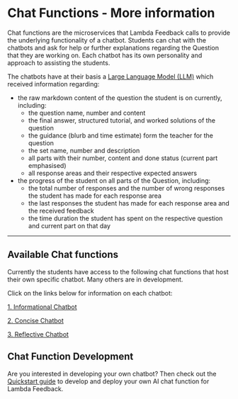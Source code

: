 # Chat Functions - More information

Chat functions are the microservices that Lambda Feedback calls to provide the underlying functionality of a chatbot. Students can chat with the chatbots and ask for help or further explanations regarding the Question that they are working on. Each chatbot has its own personality and approach to assisting the students.

The chatbots have at their basis a [Large Language Model (LLM)](https://en.wikipedia.org/wiki/Large_language_model) which received information regarding:

- the raw markdown content of the question the student is on currently, including:
  - the question name, number and content
  - the final answer, structured tutorial, and worked solutions of the question
  - the guidance (blurb and time estimate) form the teacher for the question
  - the set name, number and description
  - all parts with their number, content and done status (current part emphasised) 
  - all response areas and their respective expected answers
- the progress of the student on all parts of the Question, including:
  - the total number of responses and the number of wrong responses the student has made for each response area
  - the last responses the student has made for each response area and the received feedback
  - the time duration the student has spent on the respective question and current part on that day

---

## Available Chat functions

Currently the students have access to the following chat functions that host their own specific chatbot. Many others are in development.

Click on the links below for information on each chatbot:

[1. Informational Chatbot](https://github.com/lambda-feedback/informationalChatFunction/blob/main/docs/user.md)


[2. Concise Chatbot](https://github.com/lambda-feedback/conciseChatFunction/blob/main/docs/user.md)


[3. Reflective Chatbot](https://github.com/lambda-feedback/reflectiveChatFunction/blob/main/docs/user.md)


## Chat Function Development

Are you interested in developing your own chatbot? Then check out the [Quickstart guide](quickstart.md) to develop and deploy your own AI chat function for Lambda Feedback.
